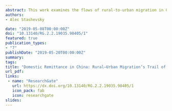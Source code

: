 ```yaml
---
abstract: This work examines the flows of rural-to-urban migration in China with a focus on the trail of remitted cash and its role in rural village income inequality. It is the first to decompose rural household income inequality by income factor component using all 5 waves of rural household data available from CHIP (and RUMiC) surveys. Repeated cross section data is used to examine trends of the rural income profile and income inequality. Rural household income inequality is decomposed by factor component through the Gini index, the constant of variation, and the half-squared coefficient of variation. This thesis focuses the lowest and most vulnerable strata of the rural household income distribution with attention to different income sources’ capacity to alleviate poverty, situated within the broader context of Chinese liberalization. Migrant worker remittance flows are framed as spatial links whose proliferation is a co-production of an increasingly liberalized and competitive setting both in rural villages and urban centers of China. Remittance share regressions, analogous to Engel Curve regressions, are run to examine the differential impact of remittances across the rural income gradient. The statistical dispersion of remitted income is used as a proxy to illuminate the links between migration and a shifting gradient of rural mobility. Remittance income is found to have significant mitigatory effects on rural income inequality. Households in the 10th-50th percentile of the income distribution are found to have a significant dependence on remittances.
authors:
- Alec Stashevsky

date: "2019-05-08T00:00:00Z"
doi: "10.13140/RG.2.2.19035.90405/1"
featured: true
publication_types:
- "7"
publishDate: "2019-05-20T00:00:00Z"
summary:
tags:
title: "Domestic Remittance in China: Rural—Urban Migration’s Trail of Inequality"
url_pdf: 
links:
 - name: "ResearchGate"
   url: https://dx.doi.org/10.13140/RG.2.2.19035.90405/1
   icon_pack: fab
   icon: researchgate
slides:
---
```

